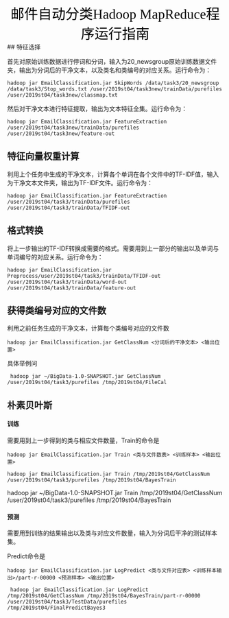 <center> <font color=#000000 size=6 face="黑体">邮件自动分类Hadoop MapReduce程序运行指南</font></center>
## 特征选择 

首先对原始训练数据进行停词和分词，输入为20_newsgroup原始训练数据文件夹，输出为分词后的干净文本，以及类名和类编号的对应关系。运行命令为：

```shell
hadoop jar EmailClassification.jar SkipWords /data/task3/20_newsgroup /data/task3/Stop_words.txt /user/2019st04/task3new/trainData/purefiles /user/2019st04/task3new/classmap.txt
```

然后对干净文本进行特征提取，输出为文本特征全集。运行命令为：

```shell
hadoop jar EmailClassification.jar FeatureExtraction /user/2019st04/task3new/trainData/purefiles /user/2019st04/task3new/feature-out
```

## 特征向量权重计算

利用上个任务中生成的干净文本，计算各个单词在各个文件中的TF-IDF值，输入为干净文本文件夹，输出为TF-IDF文件。运行命令为：

```shell
hadoop jar EmailClassification.jar FeatureExtraction /user/2019st04/task3/trainData/purefiles /user/2019st04/task3/trainData/TFIDF-out
```

## 格式转换

将上一步输出的TF-IDF转换成需要的格式。需要用到上一部分的输出以及单词与单词编号的对应关系。运行命令为：

```
hadoop jar EmailClassification.jar Preprocess/user/2019st04/task3/trainData/TFIDF-out  /user/2019st04/task3/trainData/word-out /user/2019st04/task3/trainData/feature-out
```



## 获得类编号对应的文件数

利用之前任务生成的干净文本，计算每个类编号对应的文件数

```shell
hadoop jar EmailClassification.jar GetClassNum <分词后的干净文本> <输出位置>
```

具体举例问

```shell
 hadoop jar ~/BigData-1.0-SNAPSHOT.jar GetClassNum /user/2019st04/task3/purefiles /tmp/2019st04/FileCal
```



## 朴素贝叶斯

#### 训练   

需要用到上一步得到的类与相应文件数量，Train的命令是

```shell
hadoop jar EmailClassification.jar Train <类与文件数表> <训练样本> <输出位置>
```

```shell
hadoop jar EmailClassification.jar Train /tmp/2019st04/GetClassNum /user/2019st04/task3/purefiles /tmp/2019st04/BayesTrain
```

hadoop jar ~/BigData-1.0-SNAPSHOT.jar Train /tmp/2019st04/GetClassNum /user/2019st04/task3/purefiles /tmp/2019st04/BayesTrain

#### 预测

需要用到训练的结果输出以及类与对应文件数量，输入为分词后干净的测试样本集。

Predict命令是

```
hadoop jar EmailClassification.jar LogPredict <类与文件对应表> <训练样本输出>/part-r-00000 <预测样本> <输出位置>
```

```
 hadoop jar EmailClassification.jar LogPredict /tmp/2019st04/GetClassNum /tmp/2019st04/BayesTrain/part-r-00000 /user/2019st04/task3/TestData/purefiles /tmp/2019st04/FinalPredictBayes3
```

